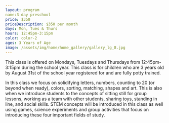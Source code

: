 ```yaml
---
layout: program
name:3 day preschool
price: $350
priceDescription: $350 per month
days: Mon, Tues & Thurs
hours: 12:45pm-3:15pm
color: color-2
ages: 3 Years of Age
image: /assets/img/home/home_gallery/gallery_lg_8.jpg
---
```


This class is offered on Mondays, Tuesdays and Thursdays from 12:45pm-3:15pm during the school year. This class is for children who are 3 years old by August 31st of the school year registered for and are fully potty trained. 

In this class we focus on solidifying letters, numbers, counting to 20 (or beyond when ready), colors, sorting, matching, shapes and art. This is also when we introduce students to the concepts of sitting still for group lessons, working as a team with other students, sharing toys, standing in line, and social skills. STEM concepts will be introduced in this class as well using games, science experiments and group activities that focus on introducing these four important fields of study.
